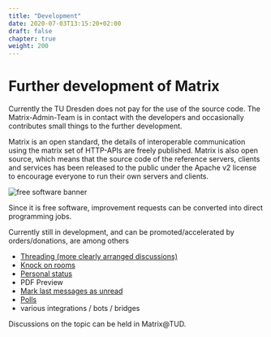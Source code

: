 ```yaml
---
title: "Development"
date: 2020-07-03T13:15:20+02:00
draft: false
chapter: true
weight: 200
---
```


# Further development of Matrix

Currently the TU Dresden does not pay for the use of the source code. The Matrix-Admin-Team is in contact with the developers and occasionally contributes small things to the further development. 

Matrix is an open standard, the details of interoperable communication using the matrix set of HTTP-APIs are freely published. Matrix is also open source, which means that the source code of the reference servers, clients and services has been released to the public under the Apache v2 license to encourage everyone to run their own servers and clients.

![free software banner](/images/free-software-likes-you-and-your-freedom.webp)

Since it is free software, improvement requests can be converted into direct programming jobs.

Currently still in development, and can be promoted/accelerated by orders/donations, are among others


* [Threading (more clearly arranged discussions)](https://github.com/vector-im/roadmap/issues/34)
* [Knock on rooms](https://github.com/vector-im/roadmap/issues/31)
* [Personal status](https://github.com/vector-im/roadmap/issues/22)
* PDF Preview
* [Mark last messages as unread](https://github.com/vector-im/roadmap/issues/34)
* [Polls](https://github.com/vector-im/roadmap/issues/29)
* various integrations / bots / bridges

Discussions on the topic can be held in Matrix@TUD.


